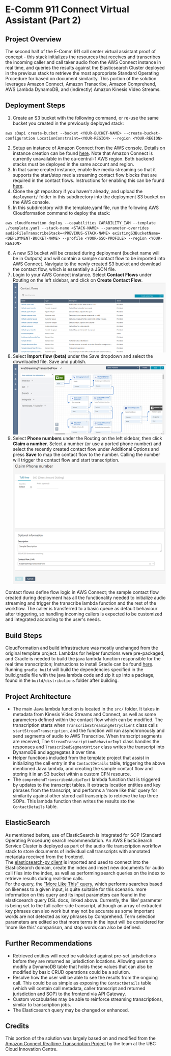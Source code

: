 # E-Comm 911 Connect Virtual Assistant (Part 2)

## Project Overview
The second half of the E-Comm 911 call center virtual assistant proof of concept - this stack initializes the resources that receives and transcribes the incoming caller and call taker audio from the AWS Connect instance in real time, and queries the results against the Elasticsearch Cluster deployed in the previous stack to retrieve the most appropriate Standard Operating Procedure for based on document similarity. This portion of the solution leverages Amazon Connect, Amazon Transcribe, Amazon Comprehend, AWS Lambda DynamoDB, and (indirectly) Amazon Kinesis Video Streams.

## Deployment Steps
1) Create an S3 bucket with the following command, or re-use the same bucket you created in the previously deployed stack:
```
aws s3api create-bucket --bucket <YOUR-BUCKET-NAME> --create-bucket-configuration LocationConstraint=<YOUR-REGION> --region <YOUR-REGION>
```
2) Setup an instance of Amazon Connect from the AWS console. Details on instance creation can be found [here](https://docs.aws.amazon.com/connect/latest/adminguide/tutorial1-create-instance.html). Note that Amazon Connect is currently unavailable in the ca-central-1 AWS region. Both backend stacks must be deployed in the same account and region.
3) In that same created instance, enable live media streaming so that it supports the start/stop media streaming contact flow blocks that are required in the contact flows. Instructions for enabling this can be found [here](https://docs.aws.amazon.com/connect/latest/adminguide/enable-live-media-streams.html).
4) Clone the git repository if you haven't already, and upload the ```deployment/``` folder in this subdirectory into the deployment S3 bucket on the AWS console.
5) In this subdirectory with the template.yaml file, run the following AWS Cloudformation command to deploy the stack:
```
aws cloudformation deploy --capabilities CAPABILITY_IAM --template ./template.yaml --stack-name <STACK-NAME> --parameter-overrides audioFileTranscribeStack=<PREVIOUS-STACK-NAME> existingS3BucketName=<DEPLOYMENT-BUCKET-NAME> --profile <YOUR-SSO-PROFILE> --region <YOUR-REGION>
``` 
6) A new S3 bucket will be created during deployment (bucket name will be in Outputs) and will contain a sample contact flow to be imported into AWS Connect. Navigate to the newly created S3 bucket and download the contact flow, which is essentially a JSON file.
7) Login to your AWS Connect instance. Select **Contact Flows** under Routing on the left sidebar, and click on **Create Contact Flow**.
![alt text](../../images/create-contact-flow.png)
8) Select **Import flow (beta)** under the Save dropdown and select the downloaded file. Save and publish.
![alt text](../../images/import-connect-contact-flow.png)
9) Select **Phone numbers** under the Routing on the left sidebar, then click **Claim a number**. Select a number (or use a ported phone number) and select the recently created contact flow under Additional Options and press **Save** to map the contact flow to the number. Calling the number will trigger the contact flow and start transcription.
![alt text](../../images/claim-phone-number.png)

Contact flows define flow logic in AWS Connect; the sample contact flow created during deployment has all the functionality needed to initialize audio streaming and trigger the transcribe lambda function and the rest of the workflow. The caller is transferred to a basic queue as default behaviour after triggering, so handling incoming callers is expected to be customized and integrated according to the user's needs.

## Build Steps
CloudFormation and build infrastructure was mostly unchanged from the original template project. Lambdas for helper functions were pre-packaged, and Gradle is needed to build the java lambda function responsible for the real time transcription; Instructions to install Gradle can be found [here](https://gradle.org/install/). Running ```gradle build``` will build the dependencies specified in the build.gradle file with the java lambda code and zip it up into a package, found in the ```build/distributions``` folder after building.

## Project Architecture
* The main Java lambda function is located in the ```src/``` folder. It takes in metadata from Kinesis Video Streams and Connect, as well as some parameters defined within the contact flow which can be modified. The transcription starts when ```TranscribeStreamingRetryClient``` class calls ```startStreamTranscription```, and the function will run asynchronously and send segments of audio to AWS Transcribe. When transcript segments are received, The ```StreamTranscriptionBehaviorImpl``` class handles the responses and ```TranscribedSegmentWriter``` class writes the transcript into DynamoDB and aggregates it over time.
* Helper functions included from the template project that assist in initializing the call entry in the ```ContactDetails``` table, triggering the above mentioned Java lambda, and creating the sample contact flow and storing it in an S3 bucket within a custom CFN resource.
* The ```comprehendTranscribedAudioText``` lambda function that is triggered by updates to the transcript tables. It extracts location entities and key phrases from the transcript, and performs a 'more like this' query for similarity against other stored call transcripts to retrieve the top three SOPs. This lambda function then writes the results sto the ```ContactDetails``` table.

## ElasticSearch
As mentioned before, use of ElasticSearch is integrated for SOP (Standard Operating Procedure) search recommendation. An AWS ElasticSearch Service Cluster is deployed as part of the audio file transcription workflow stack to store documents of individual call transcripts with annotated metadata received from the frontend. \
The [elasticsearch-py client](https://elasticsearch-py.readthedocs.io/en/v7.10.1/) is imported and used to connect into the ElasticSearch domain, create the index and insert new documents for audio call files into the index, as well as performing search queries on the index to retrieve results during real-time calls. \
For the query, the ["More Like This" query](https://www.elastic.co/guide/en/elasticsearch/reference/current/query-dsl-mlt-query.html), which performs searches based on likeness to a given input, is quite suitable for this scenario. more information on this query and its input parameters can found in the elasticsearch query DSL docs, linked above. Currently, the 'like' parameter is being set to the full caller-side transcript, although an array of extracted key phrases can also work but may not be accurate as some important words are not detected as key phrases by Comprehend. Term selection parameters are edited so that more terms in the input will be considered for 'more like this' comparison, and stop words can also be defined.

## Further Recommendations
* Retrieved entities will need be validated against pre-set jurisdictions before they are returned as jurisdiction locations. Allowing users to modify a DynamoDB table that holds these values that can also be modified by basic CRUD operations could be a solution.
* Resolve how the user will be able to see the results from the ongoing call. This could be as simple as exposing the ```ContactDetails``` table (which will contain call metadata, caller transcript and returned jurisdiction and SOP) to the frontend via API Gateway.
* Custom vocabularies may be able to reinforce streaming transcriptions, similar to transcription jobs.
* The Elasticsearch query may be changed or enhanced.

## Credits
This portion of the solution was largely based on and modified from the [Amazon Connect Realtime Transcription Project](https://github.com/amazon-connect/amazon-connect-realtime-transcription) by the team at the UBC Cloud Innovation Centre.